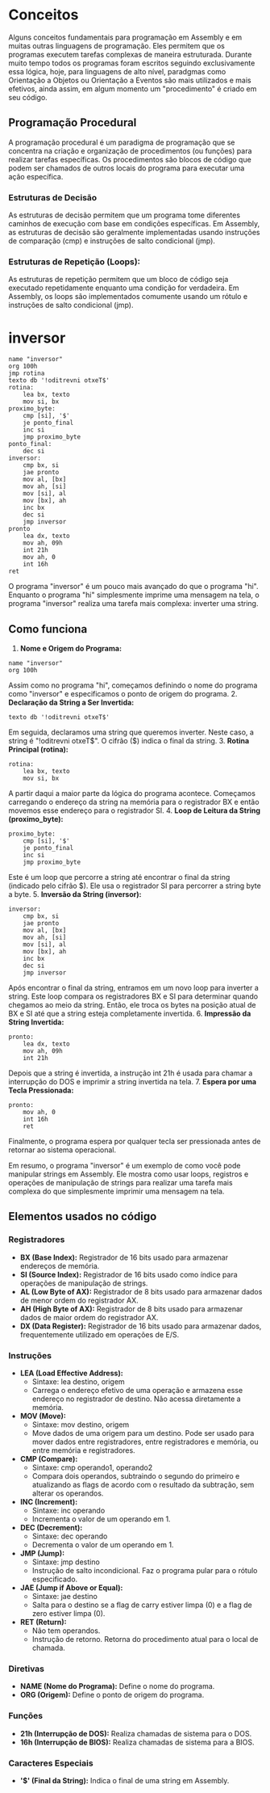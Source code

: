 # Conceitos
Alguns conceitos fundamentais para programação em Assembly e em muitas outras linguagens de programação. Eles permitem que os programas executem tarefas complexas de maneira estruturada. Durante muito tempo todos os programas foram escritos seguindo exclusivamente essa lógica, hoje, para linguagens de alto nível, paradgmas como Orientação a Objetos ou Orientação a Eventos são mais utilizados e mais efetivos, ainda assim, em algum momento um "procedimento" é criado em seu código.
## Programação Procedural
A programação procedural é um paradigma de programação que se concentra na criação e organização de procedimentos (ou funções) para realizar tarefas específicas. Os procedimentos são blocos de código que podem ser chamados de outros locais do programa para executar uma ação específica.
### Estruturas de Decisão
As estruturas de decisão permitem que um programa tome diferentes caminhos de execução com base em condições específicas. Em Assembly, as estruturas de decisão são geralmente implementadas usando instruções de comparação (cmp) e instruções de salto condicional (jmp).
### Estruturas de Repetição (Loops):
As estruturas de repetição permitem que um bloco de código seja executado repetidamente enquanto uma condição for verdadeira. Em Assembly, os loops são implementados comumente usando um rótulo e instruções de salto condicional (jmp).
# inversor
```
name "inversor"
org 100h
jmp rotina
texto db '!oditrevni otxeT$'
rotina:
    lea bx, texto   
    mov si, bx      
proximo_byte:
    cmp [si], '$' 
    je ponto_final
    inc si
    jmp proximo_byte
ponto_final:
    dec si  
inversor:
    cmp bx, si
    jae pronto
    mov al, [bx]
    mov ah, [si]
    mov [si], al
    mov [bx], ah
    inc bx
    dec si
    jmp inversor
pronto
    lea dx, texto
    mov ah, 09h
    int 21h
    mov ah, 0
    int 16h
ret
```
O programa "inversor" é um pouco mais avançado do que o programa "hi". Enquanto o programa "hi" simplesmente imprime uma mensagem na tela, o programa "inversor" realiza uma tarefa mais complexa: inverter uma string.

## Como funciona
1. **Nome e Origem do Programa:**
```
name "inversor"
org 100h
```
Assim como no programa "hi", começamos definindo o nome do programa como "inversor" e especificamos o ponto de origem do programa.
2. **Declaração da String a Ser Invertida:**
```
texto db '!oditrevni otxeT$'
```
Em seguida, declaramos uma string que queremos inverter. Neste caso, a string é "!oditrevni otxeT$". O cifrão ($) indica o final da string.
3. **Rotina Principal (rotina):**
```
rotina:
    lea bx, texto
    mov si, bx
```
A partir daqui a maior parte da lógica do programa acontece. Começamos carregando o endereço da string na memória para o registrador BX e então movemos esse endereço para o registrador SI.
4. **Loop de Leitura da String (proximo_byte):**
```
proximo_byte:
    cmp [si], '$'
    je ponto_final
    inc si
    jmp proximo_byte
```
Este é um loop que percorre a string até encontrar o final da string (indicado pelo cifrão $). Ele usa o registrador SI para percorrer a string byte a byte.
5. **Inversão da String (inversor):**
```
inversor:
    cmp bx, si
    jae pronto
    mov al, [bx]
    mov ah, [si]
    mov [si], al
    mov [bx], ah
    inc bx
    dec si
    jmp inversor
```
Após encontrar o final da string, entramos em um novo loop para inverter a string. Este loop compara os registradores BX e SI para determinar quando chegamos ao meio da string. Então, ele troca os bytes na posição atual de BX e SI até que a string esteja completamente invertida.
6. **Impressão da String Invertida:**
```
pronto:
    lea dx, texto
    mov ah, 09h
    int 21h
```
Depois que a string é invertida, a instrução int 21h é usada para chamar a interrupção do DOS e imprimir a string invertida na tela.
7. **Espera por uma Tecla Pressionada:**
```
pronto:
    mov ah, 0
    int 16h
    ret
```
Finalmente, o programa espera por qualquer tecla ser pressionada antes de retornar ao sistema operacional.

Em resumo, o programa "inversor" é um exemplo de como você pode manipular strings em Assembly. Ele mostra como usar loops, registros e operações de manipulação de strings para realizar uma tarefa mais complexa do que simplesmente imprimir uma mensagem na tela.
<!-- 
## Veja a lógica
Se possível incluir um fluxograma aqui
Referências sobre diagramas 
https://mermaid.js.org/syntax/flowchart.html 
https://docs.github.com/pt/get-started/writing-on-github/working-with-advanced-formatting/creating-diagrams#creating-mermaid-diagrams 
-->
## Elementos usados no código
### Registradores
* **BX (Base Index):** Registrador de 16 bits usado para armazenar endereços de memória.
* **SI (Source Index):** Registrador de 16 bits usado como índice para operações de manipulação de strings.
* **AL (Low Byte of AX):** Registrador de 8 bits usado para armazenar dados de menor ordem do registrador AX.
* **AH (High Byte of AX):** Registrador de 8 bits usado para armazenar dados de maior ordem do registrador AX.
* **DX (Data Register):** Registrador de 16 bits usado para armazenar dados, frequentemente utilizado em operações de E/S.
### Instruções
* **LEA (Load Effective Address):** 
  - Sintaxe: lea destino, origem
  - Carrega o endereço efetivo de uma operação e armazena esse endereço no registrador de destino. Não acessa diretamente a memória.
* **MOV (Move):** 
  - Sintaxe: mov destino, origem
  - Move dados de uma origem para um destino. Pode ser usado para mover dados entre registradores, entre registradores e memória, ou entre memória e registradores.
* **CMP (Compare):** 
  - Sintaxe: cmp operando1, operando2
  - Compara dois operandos, subtraindo o segundo do primeiro e atualizando as flags de acordo com o resultado da subtração, sem alterar os operandos.
* **INC (Increment):** 
  - Sintaxe: inc operando
  - Incrementa o valor de um operando em 1.
* **DEC (Decrement):** 
  - Sintaxe: dec operando
  - Decrementa o valor de um operando em 1.
* **JMP (Jump):** 
  - Sintaxe: jmp destino
  - Instrução de salto incondicional. Faz o programa pular para o rótulo especificado.
* **JAE (Jump if Above or Equal):** 
  - Sintaxe: jae destino
  - Salta para o destino se a flag de carry estiver limpa (0) e a flag de zero estiver limpa (0).
* **RET (Return):** 
  - Não tem operandos.
  - Instrução de retorno. Retorna do procedimento atual para o local de chamada.
### Diretivas
* **NAME (Nome do Programa):** Define o nome do programa.
* **ORG (Origem):** Define o ponto de origem do programa.
### Funções
* **21h (Interrupção de DOS):** Realiza chamadas de sistema para o DOS.
* **16h (Interrupção de BIOS):** Realiza chamadas de sistema para a BIOS.
### Caracteres Especiais
* **'$' (Final da String):** Indica o final de uma string em Assembly.
